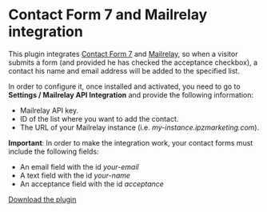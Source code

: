 # Contact Form 7 and Mailrelay integration

This plugin integrates [Contact Form 7](https://contactform7.com/) and [Mailrelay](https://mailrelay.com/), so when a visitor submits a form (and provided he has checked the acceptance checkbox), a contact his name and email address will be added to the specified list.

In order to configure it, once installed and activated, you need to go to **Settings / Mailrelay API Integration** and provide the following information:

- Mailrelay API key.
- ID of the list where you want to add the contact.
- The URL of your Mailrelay instance (i.e. *my-instance.ipzmarketing.com*).

**Important**: In order to make the integration work, your contact forms must include the following fields:

- An email field with the id *your-email*
- A text field with the id *your-name*
- An acceptance field with the id *acceptance*

[Download the plugin](https://github.com/Pixel-in-Love/Contact-Form-7-and-Mailrelay-integration/raw/main/mailrelay-api-integration.zip)